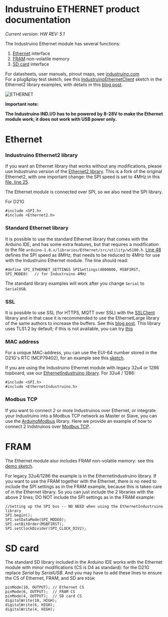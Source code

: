 # Industruino ETHERNET product documentation

*Current version: HW REV: 5.1*

The Industruino Ethernet module has several functions:
1. [Ethernet](#ethernet) interface
2. [FRAM](#fram) non-volatile memory
3. [SD card](#sd-card) interface


For datasheets, user manuals, pinout maps, see [industruino.com](https://industruino.com/page/techcentre)  
For a plug&play test sketch, see this [IndustruinoEthernetClient](https://github.com/Industruino/Ethernet2/tree/master/examples/IndustruinoEthernetClient) sketch in the Ethernet2 library examples, with details in this [blog post](https://industruino.com/blog/our-news-1/post/industruino-ethernet-example-38).

![ETHERNET](https://industruino.com/website/image/product.template/10_1e844ce/image)


**Important note:**

**The Industruino IND.I/O has to be powered by 8-28V to make the Ethernet module work; it does not work with USB power only.**


# Ethernet

### Industruino Ethernet2 library

If you want an Ethernet library that works without any modifications, please use Industruino version of the [Ethernet2 library](https://github.com/Industruino/Ethernet2). This is a fork of the original Ethernet2, with one important change: the SPI speed is set to 4MHz in this [file, line 25](https://github.com/Industruino/Ethernet2/blob/master/src/utility/w5500.cpp).

The Ethernet module is connected over SPI, so we also need the SPI library.

For D21G
```
#include <SPI.h>
#include <Ethernet2.h>
```

### Standard Ethernet library

It is possible to use the standard Ethernet library that comes with the Arduino IDE, and has some extra features, but that requires a modification to the file ```arduino-1.8.x/libraries/Ethernet/src/utility/w5100.h```. [Line 48](https://github.com/arduino-libraries/Ethernet/blob/75a3c37b5e513305b82e926ca6a4f8190f536c9d/src/utility/w5100.h#L48) defines the SPI speed as 8MHz; that needs to be reduced to 4MHz for use with the Industruino Ethernet module. The line should read:
```
#define SPI_ETHERNET_SETTINGS SPISettings(4000000, MSBFIRST, SPI_MODE0)   // for Industruino 4MHz
```
The standard library examples will work after you change ```Serial``` to ```SerialUSB```.    

### SSL

It is possible to use SSL (for HTTPS, MQTT over SSL) with the [SSLClient](https://github.com/OPEnSLab-OSU/SSLClient) library and in that case it is recommended to use the EthernetLarge library of the same authors to increase the buffers. See this [blog post](https://industruino.com/blog/our-news-1/post/industruino-mqtt-over-ssl-48#scrollTop=0). This library uses TLS1.2 by default; if this is not available, you can try [this](https://github.com/OPEnSLab-OSU/SSLClient/blob/master/src/SSLClient.cpp#L45)


### MAC address

For a unique MAC-address, you can use the EUI-64 number stored in the D21G's RTC (MCP79402), for an example see this [sketch](https://github.com/Industruino/democode/blob/master/MACfromRTC/MACfromRTC.ino).


If you are using the Industruino Ethernet module with legacy 32u4 or 1286 topboard, use our [EthernetIndustruino library](https://github.com/Industruino/EthernetIndustruino).  For 32u4 / 1286:
```
#include <SPI.h>
#include <EthernetIndustruino.h>
```

### Modbus TCP

If you want to connect 2 or more Industruinos over Ethernet, or integrate your Industruino into a Modbus TCP network as Master or Slave, you can use the [ArduinoModbus](https://github.com/arduino-libraries/ArduinoModbus) library. Here we provide an example of how to connect 2 Indstruinos over [Modbus TCP](https://industruino.com/blog/our-news-1/post/modbus-tcp-between-2-industruinos-43).

# FRAM

The Ethernet module also includes FRAM non-volatile memory: see this [demo sketch](https://github.com/Industruino/democode/tree/master/fram_D21G). 


For legacy 32u4/1286 the example is in the EthernetIndustruino library. If you want to use the FRAM together with the Ethernet, there is no need to include the SPI settings as in the FRAM example, because this is taken care of in the Ethernet library. So you can just include the 2 libraries with the above 2 lines; DO NOT include the SPI settings as in the FRAM example:
```
//Setting up the SPI bus -- NO NEED when using the EthernetIndustruino library
SPI.begin();
SPI.setDataMode(SPI_MODE0); 
SPI.setBitOrder(MSBFIRST);
SPI.setClockDivider(SPI_CLOCK_DIV2);
```

# SD card

The standard SD library included in the Arduino IDE works with the Ethernet module with minor modifications (CS is D4 as standard): for the D21G replace *Serial* by *SerialUSB*. And you may have to add these lines to ensure the CS of Ethernet, FRAM, and SD are `HIGH`:
```
pinMode(10, OUTPUT); // Ethernet CS
pinMode(6, OUTPUT);  // FRAM CS
pinMode(4, OUTPUT);  // SD card CS
digitalWrite(10, HIGH);
digitalWrite(6, HIGH);
digitalWrite(4, HIGH);
```

